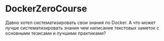 # DockerZeroCourse
Давно хотел систематизировать свои знания по Docker. А что может лучше систематизировать знания чем написание текстовых заметок с основными тезисами и лучшими практиками?
